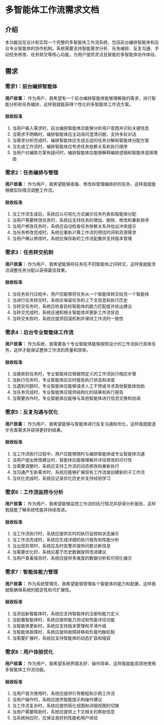 # 多智能体工作流需求文档

## 介绍

本功能旨在设计和实现一个完整的多智能体工作流系统，包括前台编排智能体和后台专业智能体的协作机制。系统需要支持智能需求分析、任务编排、反复沟通、手动任务修改、任务转交等核心功能，为用户提供灵活且智能的多智能体协作体验。

## 需求

### 需求1：前台编排智能体

**用户故事：** 作为用户，我希望有一个前台编排智能体能够理解我的需求，进行智能分析和任务编排，这样我就能获得个性化的多智能体工作流方案。

#### 验收标准

1. 当用户输入需求时，前台编排智能体应能够分析用户意图并识别关键信息
2. 当需求不明确时，编排智能体应主动询问澄清问题，支持多轮对话
3. 当需求分析完成时，编排智能体应生成合适的任务分解和智能体分配方案
4. 当生成工作流时，编排智能体应考虑任务依赖关系和执行顺序
5. 当用户对编排方案有疑问时，编排智能体应能够解释编排逻辑和智能体选择理由

### 需求2：任务编排与管理

**用户故事：** 作为用户，我希望能够查看、修改和管理编排好的任务，这样我就能根据实际情况调整工作流。

#### 验收标准

1. 当工作流生成后，系统应以可视化方式展示任务列表和智能体分配
2. 当用户需要修改任务时，系统应支持任务的增加、删除、修改和重新排序
3. 当用户修改任务时，系统应自动检查任务依赖关系并给出冲突提示
4. 当任务修改完成时，系统应重新计算工作流的预估时间和资源需求
5. 当用户确认修改时，系统应保存新的工作流配置并支持版本管理

### 需求3：任务转交机制

**用户故事：** 作为用户，我希望能够将任务在不同智能体之间转交，这样我就能灵活调整任务分配以获得最佳效果。

#### 验收标准

1. 当任务执行过程中，用户应能够将任务从一个智能体转交给另一个智能体
2. 当进行任务转交时，系统应保留任务的上下文信息和执行历史
3. 当转交任务时，系统应检查目标智能体的能力匹配度并给出建议
4. 当转交完成时，系统应通知相关智能体并更新工作流状态
5. 当转交失败时，系统应提供回滚机制并保持工作流的一致性

### 需求4：后台专业智能体工作流

**用户故事：** 作为系统，我需要各个专业智能体能够按照设计的工作流执行具体任务，这样才能保证整体工作流的质量和效率。

#### 验收标准

1. 当接收到任务时，专业智能体应根据预定义的工作流执行相应步骤
2. 当执行任务时，专业智能体应实时报告执行状态和进度
3. 当遇到问题时，专业智能体应能够请求人工干预或寻求其他智能体协助
4. 当任务完成时，专业智能体应提供结构化的结果和执行报告
5. 当需要协作时，专业智能体应能够与其他智能体进行信息交换和协调

### 需求5：反复沟通与优化

**用户故事：** 作为用户，我希望能够与智能体进行反复沟通和优化，这样我就能逐步完善需求并获得更好的结果。

#### 验收标准

1. 当工作流执行过程中，用户应能够随时与编排智能体或专业智能体沟通
2. 当用户提出修改建议时，智能体应能够理解并评估修改的可行性
3. 当需要调整时，系统应支持工作流的动态修改和重新执行
4. 当沟通产生新需求时，系统应能够扩展现有工作流或创建新的子工作流
5. 当优化完成时，系统应记录优化历史并支持经验学习

### 需求6：工作流监控与分析

**用户故事：** 作为用户，我希望能够监控工作流的执行情况并获得分析报告，这样我就能了解系统性能并持续改进。

#### 验收标准

1. 当工作流执行时，系统应提供实时的执行监控和状态展示
2. 当工作流完成时，系统应生成详细的执行报告和性能分析
3. 当出现异常时，系统应及时告警并提供问题诊断信息
4. 当需要优化时，系统应基于历史数据提供改进建议
5. 当用户查看报告时，系统应提供多维度的数据分析和可视化展示

### 需求7：智能体能力管理

**用户故事：** 作为系统管理员，我希望能够管理各个智能体的能力和配置，这样我就能确保系统的稳定性和可扩展性。

#### 验收标准

1. 当添加新智能体时，系统应支持智能体的注册和能力定义
2. 当配置智能体时，系统应提供能力测试和性能评估功能
3. 当智能体更新时，系统应支持版本管理和平滑升级
4. 当智能体故障时，系统应提供故障转移和负载均衡机制
5. 当需要扩展时，系统应支持智能体的动态扩容和缩容

### 需求8：用户体验优化

**用户故事：** 作为用户，我希望系统界面友好、操作简单，这样我就能高效地使用多智能体工作流功能。

#### 验收标准

1. 当用户首次使用时，系统应提供引导教程和示例工作流
2. 当用户操作时，系统应提供智能提示和操作建议
3. 当工作流复杂时，系统应提供简化视图和详细视图的切换
4. 当用户需要帮助时，系统应提供上下文相关的帮助信息
5. 当系统响应时，应保证良好的性能和用户体验